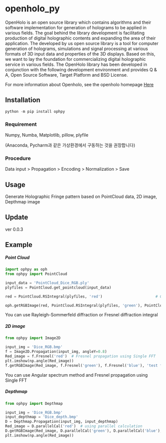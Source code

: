 # openholo_py

OpenHolo is an open source library which contains algorithms and their software implementation for generation of holograms to be applied in various fields. The goal behind the library development is facilitating production of digital holographic contents and expanding the area of their application. The developed by us open source library is a tool for computer generation of holograms, simulations and signal processing at various formats of 3D input data and properties of the 3D displays. Based on this, we want to lay the foundation for commercializing digital holographic service in various fields. The OpenHolo library has been developed in conjunction with the following development environment and provides Q & A, Open Source Software, Target Platform and BSD License.

For more information about Openholo, see the openholo homepage [Here](http://openholo.org/about)


## Installation

```python
python -m pip install ophpy
```

### Requirement
Numpy, Numba, Matplotlib, pillow, plyfile

(Anaconda, Pycharm과 같은 가상환경에서 구동하는 것을 권장합니다)

### Procedure
Data input > Propagation > Encoding > Normalization > Save

## Usage

Generate Holographic Fringe pattern based on PointCloud data, 2D image, Depthmap image 

## Update
ver 0.0.3 

## Example
##### Point Cloud

```python
import ophpy as oph
from ophpy import PointCloud

input_data = 'PointCloud_Dice_RGB.ply'
plyfiles = PointCloud.get_pointcloud(input_data)

red = PointCloud.RSIntegral(plyfiles, 'red')                        # Get complex hologram at red

oph.getRGBImage(red, PointCloud.RSIntegral(plyfiles, 'green'), PointCloud.RSIntegral(plyfiles, 'blue'), 'test file-RS.bmp')

```

You can use Rayleigh-Sommerfeld diffraction or Fresnel diffraction integral

##### 2D image

```python
from ophpy import Image2D

input_img = 'Dice_RGB.bmp'
f = Image2D.Propagation(input_img, angleY=0.8)
Red_image = f.Fresnel('red')  # Fresnel propagation using Single FFT
plt.imshow(np.angle(Red_image))
f.getRGBImage(Red_image, f.Fresnel('green'), f.Fresnel('blue'), 'test file name.bmp', type='angle')
```

You can use Angular spectrum method and Fresnel propagation using Single FFT

##### Depthmap

```python
from ophpy import Depthmap

input_img = 'Dice_RGB.bmp'
input_depthmap = 'Dice_depth.bmp'
D = Depthmap.Propagation(input_img, input_depthmap)
Red_image = D.parallelCal('red')  # using parallel calculation
D.getRGBImage(Red_image, D.parallelCal('green'), D.parallelCal('blue'), 'test file name.bmp', tyep='angle')
plt.imshow(np.angle(Red_image))
```


